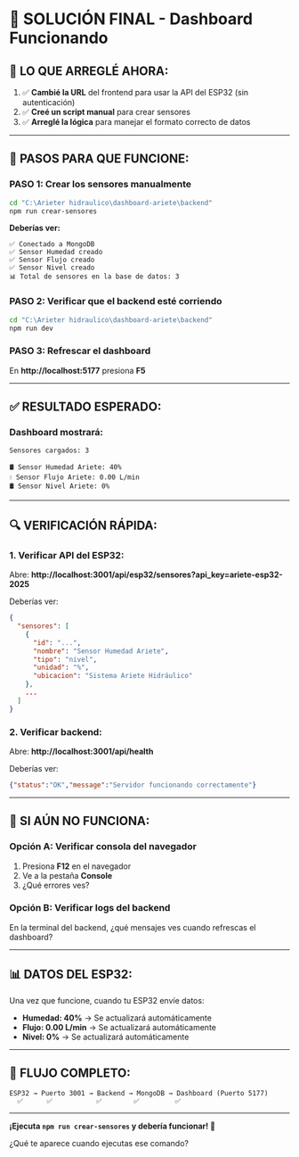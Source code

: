 # 🚀 SOLUCIÓN FINAL - Dashboard Funcionando

## 🔧 LO QUE ARREGLÉ AHORA:

1. ✅ **Cambié la URL** del frontend para usar la API del ESP32 (sin autenticación)
2. ✅ **Creé un script manual** para crear sensores
3. ✅ **Arreglé la lógica** para manejar el formato correcto de datos

---

## 🎯 PASOS PARA QUE FUNCIONE:

### PASO 1: Crear los sensores manualmente
```bash
cd "C:\Arieter hidraulico\dashboard-ariete\backend"
npm run crear-sensores
```

**Deberías ver:**
```
✅ Conectado a MongoDB
✅ Sensor Humedad creado
✅ Sensor Flujo creado
✅ Sensor Nivel creado
📊 Total de sensores en la base de datos: 3
```

### PASO 2: Verificar que el backend esté corriendo
```bash
cd "C:\Arieter hidraulico\dashboard-ariete\backend"
npm run dev
```

### PASO 3: Refrescar el dashboard
En **http://localhost:5177** presiona **F5**

---

## ✅ RESULTADO ESPERADO:

### Dashboard mostrará:
```
Sensores cargados: 3

🛢️ Sensor Humedad Ariete: 40%
💧 Sensor Flujo Ariete: 0.00 L/min
🛢️ Sensor Nivel Ariete: 0%
```

---

## 🔍 VERIFICACIÓN RÁPIDA:

### 1. Verificar API del ESP32:
Abre: **http://localhost:3001/api/esp32/sensores?api_key=ariete-esp32-2025**

Deberías ver:
```json
{
  "sensores": [
    {
      "id": "...",
      "nombre": "Sensor Humedad Ariete",
      "tipo": "nivel",
      "unidad": "%",
      "ubicacion": "Sistema Ariete Hidráulico"
    },
    ...
  ]
}
```

### 2. Verificar backend:
Abre: **http://localhost:3001/api/health**

Deberías ver:
```json
{"status":"OK","message":"Servidor funcionando correctamente"}
```

---

## 🎯 SI AÚN NO FUNCIONA:

### Opción A: Verificar consola del navegador
1. Presiona **F12** en el navegador
2. Ve a la pestaña **Console**
3. ¿Qué errores ves?

### Opción B: Verificar logs del backend
En la terminal del backend, ¿qué mensajes ves cuando refrescas el dashboard?

---

## 📊 DATOS DEL ESP32:

Una vez que funcione, cuando tu ESP32 envíe datos:
- **Humedad: 40%** → Se actualizará automáticamente
- **Flujo: 0.00 L/min** → Se actualizará automáticamente  
- **Nivel: 0%** → Se actualizará automáticamente

---

## 🔄 FLUJO COMPLETO:

```
ESP32 → Puerto 3001 → Backend → MongoDB → Dashboard (Puerto 5177)
  ✅      ✅           ✅        ✅         ✅
```

---

**¡Ejecuta `npm run crear-sensores` y debería funcionar! 🚀**

¿Qué te aparece cuando ejecutas ese comando?


